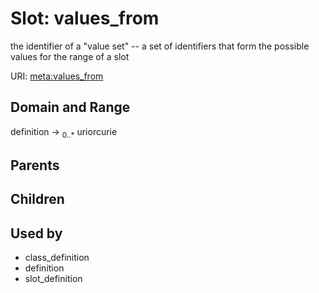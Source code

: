 
# Slot: values_from


the identifier of a "value set" -- a set of identifiers that form the possible values for the range of a slot

URI: [meta:values_from](https://w3id.org/biolink/biolinkml/meta/values_from)


## Domain and Range

definition ->  <sub>0..*</sub> uriorcurie

## Parents


## Children


## Used by

 * class_definition
 * definition
 * slot_definition
